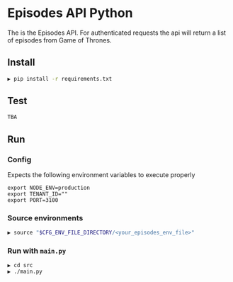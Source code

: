 # Episodes API Python

The is the Episodes API. For authenticated requests the api will return a list of episodes from Game of Thrones.

## Install

```sh
▶ pip install -r requirements.txt 
```

## Test

```sh
TBA
```

## Run


### Config

Expects the following environment variables to execute properly

    export NODE_ENV=production
    export TENANT_ID=""
    export PORT=3100

### Source environments
```sh
▶ source "$CFG_ENV_FILE_DIRECTORY/<your_episodes_env_file>"
```

### Run with `main.py`
```
▶ cd src
▶ ./main.py
```
